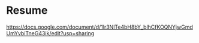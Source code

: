 # Resume
https://docs.google.com/document/d/1lr3NlTe4bH8bY_blhCfKOQNYjwGmdUmYvbiTneG43ik/edit?usp=sharing